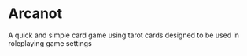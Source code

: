 # Arcanot
 A quick and simple card game using tarot cards designed to be used in roleplaying game settings
